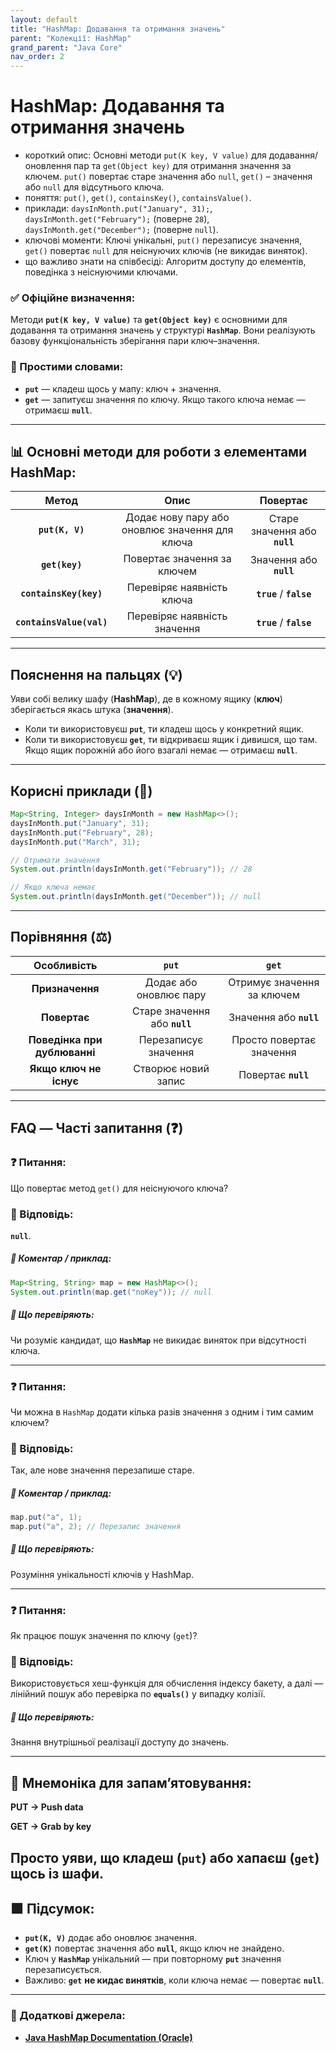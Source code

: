 ```yaml
---
layout: default
title: "HashMap: Додавання та отримання значень"
parent: "Колекції: HashMap"
grand_parent: "Java Core"
nav_order: 2
---
```


# HashMap: Додавання та отримання значень

*   короткий опис: Основні методи `put(K key, V value)` для додавання/оновлення пар та `get(Object key)` для отримання значення за ключем. `put()` повертає старе значення або `null`, `get()` – значення або `null` для відсутнього ключа.
*   поняття: `put()`, `get()`, `containsKey()`, `containsValue()`.
*   приклади: `daysInMonth.put("January", 31);`, `daysInMonth.get("February");` (поверне `28`), `daysInMonth.get("December");` (поверне `null`).
*   ключові моменти: Ключі унікальні, `put()` перезаписує значення, `get()` повертає `null` для неіснуючих ключів (не викидає виняток).
*   що важливо знати на співбесіді: Алгоритм доступу до елементів, поведінка з неіснуючими ключами.
### **✅ Офіційне визначення:**

Методи **`put(K key, V value)`** та **`get(Object key)`** є основними для додавання та отримання значень у структурі **`HashMap`**. Вони реалізують базову функціональність зберігання пари ключ–значення.

### **🧠 Простими словами:**

* **`put`** — кладеш щось у мапу: ключ \+ значення.
* **`get`** — запитуєш значення по ключу. Якщо такого ключа немає — отримаєш **`null`**.


---

## **📊 Основні методи для роботи з елементами HashMap:**

| Метод | Опис | Повертає |
| :---: | :---: | :---: |
| **`put(K, V)`** | Додає нову пару або оновлює значення для ключа | Старе значення або **`null`** |
| **`get(key)`** | Повертає значення за ключем | Значення або **`null`** |
| **`containsKey(key)`** | Перевіряє наявність ключа | **`true`** / **`false`** |
| **`containsValue(val)`** | Перевіряє наявність значення | **`true`** / **`false`** |

---

## **Пояснення на пальцях (💡)**

Уяви собі велику шафу (**HashMap**), де в кожному ящику (**ключ**) зберігається якась штука (**значення**).

* Коли ти використовуєш **`put`**, ти кладеш щось у конкретний ящик.
* Коли ти використовуєш **`get`**, ти відкриваєш ящик і дивишся, що там. Якщо ящик порожній або його взагалі немає — отримаєш **`null`**.

---

## **Корисні приклади (🧪)**


```java
Map<String, Integer> daysInMonth = new HashMap<>();
daysInMonth.put("January", 31);
daysInMonth.put("February", 28);
daysInMonth.put("March", 31);

// Отримати значення
System.out.println(daysInMonth.get("February")); // 28

// Якщо ключа немає
System.out.println(daysInMonth.get("December")); // null
```
---

## **Порівняння (⚖️)**

| Особливість | `put` | `get` |
| :---: | :---: | :---: |
| **Призначення** | Додає або оновлює пару | Отримує значення за ключем |
| **Повертає** | Старе значення або **`null`** | Значення або **`null`** |
| **Поведінка при дублюванні** | Перезаписує значення | Просто повертає значення |
| **Якщо ключ не існує** | Створює новий запис | Повертає **`null`** |

---

## **FAQ — Часті запитання (❓)**

### **❓ Питання:**

 Що повертає метод `get()` для неіснуючого ключа?

### **💬 Відповідь:**





**`null`**.

##### **📝 Коментар / приклад:**

```java
Map<String, String> map = new HashMap<>();
System.out.println(map.get("noKey")); // null
```
##### **📌 Що перевіряють:**

Чи розуміє кандидат, що **`HashMap`** не викидає виняток при відсутності ключа.

---

### **❓ Питання:**

 Чи можна в `HashMap` додати кілька разів значення з одним і тим самим ключем?

### **💬 Відповідь:**





Так, але нове значення перезапише старе.

##### **📝 Коментар / приклад:**

```java
map.put("a", 1);
map.put("a", 2); // Перезапис значення
```
##### **📌 Що перевіряють:**

Розуміння унікальності ключів у HashMap.

---

### **❓ Питання:**

 Як працює пошук значення по ключу (`get`)?

### **💬 Відповідь:**





Використовується хеш-функція для обчислення індексу бакету, а далі — лінійний пошук або перевірка по **`equals()`** у випадку колізії.

##### **📌 Що перевіряють:**

Знання внутрішньої реалізації доступу до значень.

---

## **🧠 Мнемоніка для запам’ятовування:**

**PUT -> Push data**

**GET -> Grab by key**

Просто уяви, що кладеш (**`put`**) або хапаєш (**`get`**) щось із шафи.
---

## **🟩 Підсумок:**

* **`put(K, V)`** додає або оновлює значення.
* **`get(K)`** повертає значення або **`null`**, якщо ключ не знайдено.
* Ключ у **`HashMap`** унікальний — при повторному **`put`** значення перезаписується.
* Важливо: **`get`** **не кидає винятків**, коли ключа немає — повертає **`null`**.

---

### **🔗 Додаткові джерела:**

* [**Java HashMap Documentation (Oracle)**](https://docs.oracle.com/en/java/javase/17/docs/api/java.base/java/util/HashMap.html)